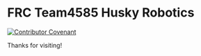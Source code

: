 # FRC Team4585 Husky Robotics 

[![Contributor Covenant](https://img.shields.io/badge/Contributor%20Covenant-3.0-4baaaa.svg)](code_of_conduct.md)

Thanks for visiting!